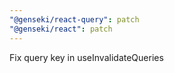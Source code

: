 ```yaml
---
"@genseki/react-query": patch
"@genseki/react": patch
---
```


Fix query key in useInvalidateQueries
